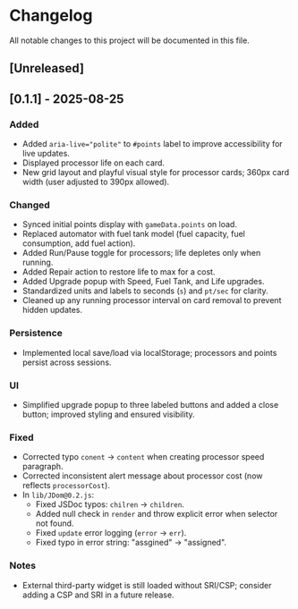 # Changelog

All notable changes to this project will be documented in this file.

## [Unreleased]

## [0.1.1] - 2025-08-25

### Added
- Added `aria-live="polite"` to `#points` label to improve accessibility for live updates.
- Displayed processor life on each card.
 - New grid layout and playful visual style for processor cards; 360px card width (user adjusted to 390px allowed).

### Changed
- Synced initial points display with `gameData.points` on load.
- Replaced automator with fuel tank model (fuel capacity, fuel consumption, add fuel action).
- Added Run/Pause toggle for processors; life depletes only when running.
- Added Repair action to restore life to max for a cost.
- Added Upgrade popup with Speed, Fuel Tank, and Life upgrades.
- Standardized units and labels to seconds (`s`) and `pt/sec` for clarity.
- Cleaned up any running processor interval on card removal to prevent hidden updates.

### Persistence
 - Implemented local save/load via localStorage; processors and points persist across sessions.

### UI
 - Simplified upgrade popup to three labeled buttons and added a close button; improved styling and ensured visibility.

### Fixed
- Corrected typo `conent` -> `content` when creating processor speed paragraph.
- Corrected inconsistent alert message about processor cost (now reflects `processorCost`).
- In `lib/JDom@0.2.js`:
  - Fixed JSDoc typos: `chilren` -> `children`.
  - Added null check in `render` and throw explicit error when selector not found.
  - Fixed `update` error logging (`error` -> `err`).
  - Fixed typo in error string: "assgined" -> "assigned".

### Notes
- External third-party widget is still loaded without SRI/CSP; consider adding a CSP and SRI in a future release.

